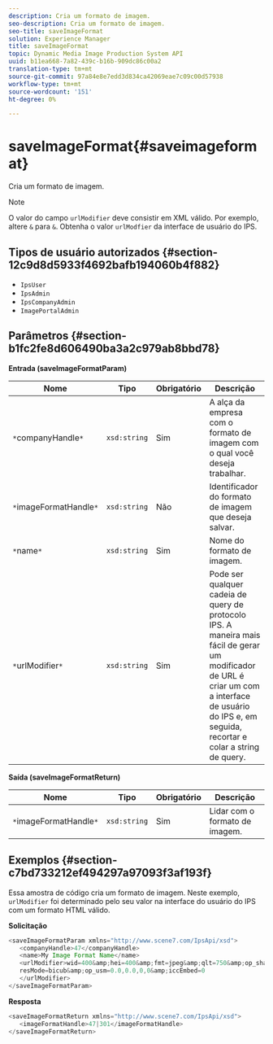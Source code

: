 ```yaml
---
description: Cria um formato de imagem.
seo-description: Cria um formato de imagem.
seo-title: saveImageFormat
solution: Experience Manager
title: saveImageFormat
topic: Dynamic Media Image Production System API
uuid: b11ea668-7a82-439c-b16b-909dc86c00a2
translation-type: tm+mt
source-git-commit: 97a84e8e7edd3d834ca42069eae7c09c00d57938
workflow-type: tm+mt
source-wordcount: '151'
ht-degree: 0%

---
```



# saveImageFormat{#saveimageformat}

Cria um formato de imagem.

>[!NOTE]
>
>O valor do campo `urlModifier` deve consistir em XML válido. Por exemplo, altere `&` para `&`. Obtenha o valor `urlModfier` da interface de usuário do IPS.

## Tipos de usuário autorizados {#section-12c9d8d5933f4692bafb194060b4f882}

* `IpsUser`
* `IpsAdmin`
* `IpsCompanyAdmin`
* `ImagePortalAdmin`

## Parâmetros {#section-b1fc2fe8d606490ba3a2c979ab8bbd78}

**Entrada (saveImageFormatParam)**

| Nome | Tipo | Obrigatório | Descrição |
|---|---|---|---|
| `*`companyHandle`*` | `xsd:string` | Sim | A alça da empresa com o formato de imagem com o qual você deseja trabalhar. |
| `*`imageFormatHandle`*` | `xsd:string` | Não | Identificador do formato de imagem que deseja salvar. |
| `*`name`*` | `xsd:string` | Sim | Nome do formato de imagem. |
| `*`urlModifier`*` | `xsd:string` | Sim | Pode ser qualquer cadeia de query de protocolo IPS. A maneira mais fácil de gerar um modificador de URL é criar um com a interface de usuário do IPS e, em seguida, recortar e colar a string de query. |

**Saída (saveImageFormatReturn)**

| Nome | Tipo | Obrigatório | Descrição |
|---|---|---|---|
| `*`imageFormatHandle`*` | `xsd:string` | Sim | Lidar com o formato de imagem. |

## Exemplos {#section-c7bd733212ef494297a97093f3af193f}

Essa amostra de código cria um formato de imagem. Neste exemplo, `urlModifier` foi determinado pelo seu valor na interface do usuário do IPS com um formato HTML válido.

**Solicitação**

```java
<saveImageFormatParam xmlns="http://www.scene7.com/IpsApi/xsd"> 
   <companyHandle>47</companyHandle> 
   <name>My Image Format Name</name> 
   <urlModifier>wid=400&amp;hei=400&amp;fmt=jpeg&amp;qlt=750&amp;op_sharpen=0&amp; 
   resMode=bicub&amp;op_usm=0.0,0.0,0,0&amp;iccEmbed=0 
   </urlModifier> 
</saveImageFormatParam>
```

**Resposta**

```java
<saveImageFormatReturn xmlns="http://www.scene7.com/IpsApi/xsd"> 
   <imageFormatHandle>47|301</imageFormatHandle> 
</saveImageFormatReturn>
```

